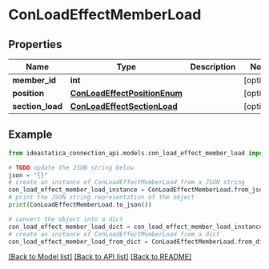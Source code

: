 # ConLoadEffectMemberLoad


## Properties

Name | Type | Description | Notes
------------ | ------------- | ------------- | -------------
**member_id** | **int** |  | [optional] 
**position** | [**ConLoadEffectPositionEnum**](ConLoadEffectPositionEnum.md) |  | [optional] 
**section_load** | [**ConLoadEffectSectionLoad**](ConLoadEffectSectionLoad.md) |  | [optional] 

## Example

```python
from ideastatica_connection_api.models.con_load_effect_member_load import ConLoadEffectMemberLoad

# TODO update the JSON string below
json = "{}"
# create an instance of ConLoadEffectMemberLoad from a JSON string
con_load_effect_member_load_instance = ConLoadEffectMemberLoad.from_json(json)
# print the JSON string representation of the object
print(ConLoadEffectMemberLoad.to_json())

# convert the object into a dict
con_load_effect_member_load_dict = con_load_effect_member_load_instance.to_dict()
# create an instance of ConLoadEffectMemberLoad from a dict
con_load_effect_member_load_from_dict = ConLoadEffectMemberLoad.from_dict(con_load_effect_member_load_dict)
```
[[Back to Model list]](../README.md#documentation-for-models) [[Back to API list]](../README.md#documentation-for-api-endpoints) [[Back to README]](../README.md)


